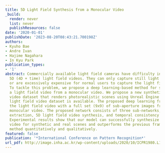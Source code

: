 ```yaml
---
title: 5D Light Field Synthesis from a Monocular Video
_build:
  render: never
  list: never
  publishResources: false
date: '2020-01-01'
publishDate: '2023-08-20T08:43:21.700198Z'
authors:
- Kyuho Bae
- Andre Ivan
- Hajime Nagahara
- In Kyu Park
publication_types:
- '1'
abstract: Commercially available light field cameras have difficulty in capturing
  5D (4D + time) light field videos. They can only capture still light field images
  or are excessively expensive for normal users to capture the light field video.
  To tackle this problem, we propose a deep learning-based method for synthesizing
  a light field video from a monocular video. We propose a new synthetic light field
  video dataset that renders photorealistic scenes using Unreal Engine because no
  light field video dataset is available. The proposed deep learning framework synthesizes
  the light field video with a full set (9x9) of sub-aperture images from a normal
  monocular video. The proposed network consists of three sub-networks, namely, feature
  extraction, 5D light field video synthesis, and temporal consistency refinement.
  Experimental results show that our model can successfully synthesize the light field
  video for synthetic and real scenes and outperforms the previous frame-by-frame
  method quantitatively and qualitatively.
featured: false
publication: '*International Conference on Pattern Recognition*'
url_pdf: http://image.inha.ac.kr/wp-content/uploads/2020/10/ICPR1980.L1u63.pdf
---
```


